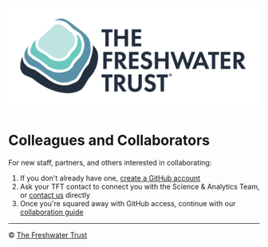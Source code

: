 ![The Freshwater Trust](https://github.com/thefreshwatertrust/.github/blob/main/images/tft-logo-stacked.png) 

# Colleagues and Collaborators

For new staff, partners, and others interested in collaborating:

1. If you don't already have one, [create a GitHub account](https://github.com/signup)
2. Ask your TFT contact to connect you with the Science & Analytics Team, or [contact us](https://www.thefreshwatertrust.org/contact/) directly
3. Once you're squared away with GitHub access, continue with our [collaboration guide](https://github.com/thefreshwatertrust/.github-private/blob/main/profile/collaborate.md)

----

:copyright: [The Freshwater Trust](https://github.com/thefreshwatertrust/.github/blob/main/profile/README.md)
